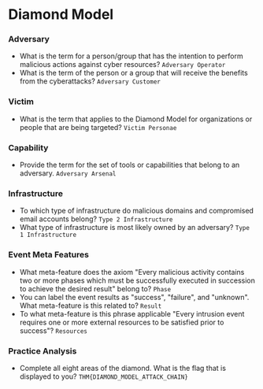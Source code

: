 # Diamond Model

### Adversary
- What is the term for a person/group that has the intention to perform malicious actions against cyber resources? `Adversary Operator` <br />
- What is the term of the person or a group that will receive the benefits from the cyberattacks? `Adversary Customer` <br />

### Victim
- What is the term that applies to the Diamond Model for organizations or people that are being targeted? `Victim Personae` <br />

### Capability
- Provide the term for the set of tools or capabilities that belong to an adversary. `Adversary Arsenal` <br />

### Infrastructure
- To which type of infrastructure do malicious domains and compromised email accounts belong? `Type 2 Infrastructure` <br />
- What type of infrastructure is most likely owned by an adversary?  `Type 1 Infrastructure` <br />

### Event Meta Features
- What meta-feature does the axiom "Every malicious activity contains two or more phases which must be successfully executed in succession to achieve the desired result" belong to?   `Phase` <br />
- You can label the event results as "success", "failure", and "unknown". What meta-feature is this related to?   `Result` <br />
- To what meta-feature is this phrase applicable "Every intrusion event requires one or more external resources to be satisfied prior to success"?   `Resources` <br />

### Practice Analysis
- Complete all eight areas of the diamond. What is the flag that is displayed to you?   `THM{DIAMOND_MODEL_ATTACK_CHAIN}` <br />
